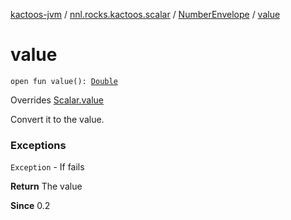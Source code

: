 [kactoos-jvm](../../index.md) / [nnl.rocks.kactoos.scalar](../index.md) / [NumberEnvelope](index.md) / [value](./value.md)

# value

`open fun value(): `[`Double`](https://kotlinlang.org/api/latest/jvm/stdlib/kotlin/-double/index.html)

Overrides [Scalar.value](../../nnl.rocks.kactoos/-scalar/value.md)

Convert it to the value.

### Exceptions

`Exception` - If fails

**Return**
The value

**Since**
0.2

